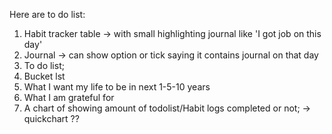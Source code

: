 Here are to do list:

1) Habit tracker table -> with small highlighting journal like 'I got job on this day'
2) Journal -> can show option or tick saying it contains journal on that day
3) To do list;  
4) Bucket lst
5) What I want my life to be in next 1-5-10 years
6) What I am grateful for 
7) A chart of showing amount of todolist/Habit logs completed or not;  -> quickchart ??

